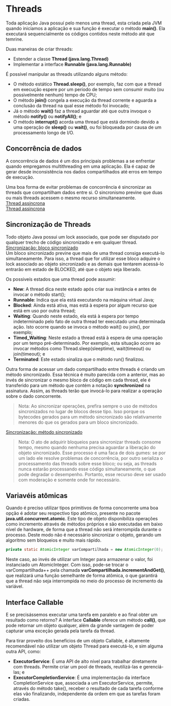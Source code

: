 # Threads
Toda aplicação Java possuí pelo menos uma thread, esta criada pela JVM quando iniciamos a aplicação e sua função  é executar o método **main()**. Ela executará sequencialmente os códigos contidos neste método até que temrine.

Duas maneiras de criar threads:
- Estender a classe **Thread (java.lang.Thread)**
- Implementar a interface **Runnable (java.lang.Runnable)**

É possível manipular as threads utilizando alguns método:
- O método estático **Thread.sleep()**, por exemplo, faz com que a thread em execução espere por um período de tempo sem consumir muito (ou possivelmente nenhum) tempo de CPU;
- O método **join()** congela a execução da thread corrente e aguarda a conclusão da thread na qual esse método foi invocado;
- Já o método **wait()** faz a thread aguardar até que outra invoque o método **notify()** ou **notifyAll()**; e
- O método **interrupt()** acorda uma thread que está dormindo devido a uma operação de **sleep()** ou **wait()**, ou foi bloqueada por causa de um processamento longo de I/O.

## Concorrência de dados
A concorrência de dados é um dos principais problemas a se enfrentar quando empregamos multithreading em uma aplicação. Ela é capaz de gerar desde inconsistência nos dados compartilhados até erros em tempo de execução.

Uma boa forma de evitar problemas de concorrência é sincronizar as threads que compartilham dados entre si. O sincronismo previne que duas ou mais threads acessem o mesmo recurso simultaneamente.<br>
[Thread assincrona](test/ThreadAssincronaTest01.java)<br>
[Thread assincrona](test/ThreadAssincronaTest02.java)

## Sincronização de Threads
Todo objeto Java possui um lock associado, que pode ser disputado por qualquer trecho de código sincronizado e em qualquer thread.<br>
[Sincronização: bloco sincronizado](test/BlocoSincronizadoTest01.java)<br>
Um bloco sincronizado previne que mais de uma thread consiga executá-lo simultaneamente. Para isso, a thread que for utilizar esse bloco adquire o lock associado ao objeto sincronizado e as demais que tentarem acessá-lo entrarão em estado de BLOCKED, até que o objeto seja liberado.

Os possiveís estados que uma thread pode assumir:
- **New**: A thread dica neste estado após criar sua instância e antes de invocar o método start();
- **Runnable**: Indica que ela está executando na máquina virtual Java;
- **Blocked**: Ainda está ativa, mas está à espera por algum recurso que está em uso por outra thread;
- **Waiting**: Quando neste estado, ela está à espera por tempo indeterminado pelo fato de outra thread ter executado uma determinada ação. Isto ocorre quando se invoca o método wait() ou join(), por exemplo;
- **Timed_Waiting**: Neste estado a thread está à espera de uma operação por um tempo pré-determinado. Por exemplo, esta situação ocorre ao invocar métodos como Thread.sleep(sleeptime), wait(timeout) ou join(timeout); e
- **Terminated**: Este estado sinaliza que o método run() finalizou.

Outra forma de acessar um dado compartilhado entre threads é criando um método sincronizado. Essa técnica é muito parecida com a anterior, mas ao invés de sincronizar o mesmo bloco de código em cada thread, ele é transferido para um método que contém a notação **synchronized** na assinatura. Assim, as threads terão que invocá-lo para realizar a operação sobre o dado concorrente.

> Nota: Ao sincronizar operações, prefira sempre o uso de métodos sincronizados no lugar de blocos desse tipo. Isso porque os bytecodes gerados para um método sincronizado são relativamente menores do que os gerados para um bloco sincronizado.

[Sincronização: método sincronizado](test/MetodoSincronizadoTest01.java)

> Nota: O ato de adquirir bloqueios para sincronizar threads consome tempo, mesmo quando nenhuma precisa aguardar a liberação do objeto sincronizado. Esse processo é uma faca de dois gumes: se por um lado ele resolve problemas de concorrência, por outro serializa o processamento das threads sobre esse bloco; ou seja, as threads nunca estarão processando esse código simultaneamente, o que pode degradar o desempenho. Portanto, esse recurso deve ser usado com moderação e somente onde for necessário.

## Variavéis atômicas
Quando é preciso utilizar tipos primitivos de forma concorrente uma boa opção é adotar seu respectivo tipo atômico, presente no pacote **java.util.concurrent.atomic**. Este tipo de objeto disponibiliza operações como incremento através de métodos próprios e são executadas em baixo nível de hardware, de forma que a thread não será interrompida durante o processo. Deste modo não é necessário sincronizar o objeto, gerando um algoritmo sem bloqueios e muito mais rápido.

```java
private static AtomicInteger varCompartilhada = new AtomicInteger(0);
```

Neste caso, ao invés de utilizar um Integer para armazenar o valor, foi instanciado um AtomicInteger. Com isso, pode-se trocar o varCompartilhada++ pela chamada **varCompartilhada.incrementAndGet()**, que realizará uma função semelhante de forma atômica, o que garantirá que a thread não seja interrompida no meio do processo de incremento da variável.

## Interface Callable
E se precisássemos executar uma tarefa em paralelo e ao final obter um resultado como retorno? A interface **Callable** oferece um método **call()**, que pode retornar um objeto qualquer, além da grande vantagem de poder capturar uma exceção gerada pela tarefa da thread.

Para tirar proveito dos benefícios de um objeto Callable, é altamente recomendável não utilizar um objeto Thread para executá-lo, e sim alguma outra API, como:
- **ExecutorService**: É uma API de alto nível para trabalhar diretamente com threads. Permite criar um pool de threads, reutilizá-las e gerenciá-las; e
- **ExecutorCompletionService**: É uma implementação da interface CompletionService que, associada a um ExecutorService, permite, através do método take(), receber o resultado de cada tarefa conforme elas vão finalizando, independente da ordem em que as tarefas foram criadas.

